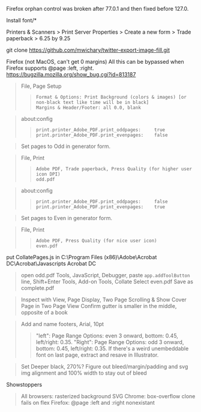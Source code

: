 Firefox orphan control was broken after 77.0.1 and then fixed before 127.0.

Install font/*

Printers & Scanners > Print Server Properties > Create a new form > Trade paperback > 6.25 by 9.25

git clone https://github.com/mwichary/twitter-export-image-fill.git

Firefox (not MacOS, can't get 0 margins)
All this can be bypassed when Firefox supports @page :left, :right. https://bugzilla.mozilla.org/show_bug.cgi?id=813187

>	File, Page Setup
> >		Format & Options: Print Background (colors & images) [or non-black text like time will be in black]
> >		Margins & Header/Footer: all 0.0, blank

> 	about:config
> > 	print.printer_Adobe_PDF.print_oddpages:		true
> > 	print.printer_Adobe_PDF.print_evenpages:	false

>	Set pages to Odd in generator form.

>	File, Print
> >		Adobe PDF, Trade paperback, Press Quality (for higher user icon DPI)
> >		odd.pdf
		
>	about:config
> >		print.printer_Adobe_PDF.print_oddpages:		false
> >		print.printer_Adobe_PDF.print_evenpages:	true
	
>	Set pages to Even in generator form.

>	File, Print
> >		Adobe PDF, Press Quality (for nice user icon)
> >		even.pdf
				
put CollatePages.js in C:\Program Files (x86)\Adobe\Acrobat DC\Acrobat\Javascripts
Acrobat DC
>	open odd.pdf
>	Tools, JavaScript, Debugger, paste `app.addToolButton` line, Shift+Enter
>	Tools, Add-on Tools, Collate
>	Select even.pdf
>	Save as complete.pdf

>	Inspect with View, Page Display, Two Page Scrolling & Show Cover Page in Two Page View
>	Confirm gutter is smaller in the middle, opposite of a book

>	Add and name footers, Arial, 10pt
>	>	"left": Page Range Options: even 3 onward, bottom: 0.45, left/right: 0.35.
>	>	"Right": Page Range Options: odd 3 onward, bottom: 0.45, left/right: 0.35.
>	If there's a weird unembeddable font on last page, extract and resave in Illustrator.

>	Set Deeper black, 270%? Figure out bleed/margin/padding and svg img alignment and 100% width to stay out of bleed

Showstoppers
>	All browsers: rasterized background SVG
>	Chrome: box-overflow clone fails on flex
>	Firefox: @page :left and :right nonexistant
